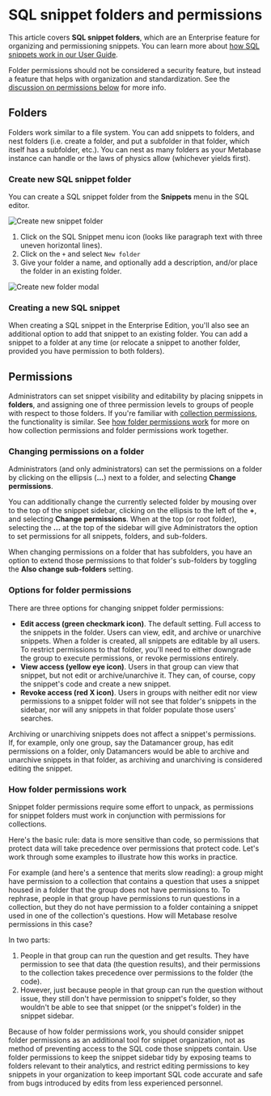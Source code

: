 # SQL snippet folders and permissions

This article covers **SQL snippet folders**, which are an Enterprise feature for organizing and permissioning snippets. You can learn more about [how SQL snippets work in our User Guide](../users-guide/sql-snippets.md).

Folder permissions should not be considered a security feature, but instead a feature that helps with organization and standardization. See the [discussion on permissions below](#permissions) for more info. 

## Folders

Folders work similar to a file system. You can add snippets to folders, and nest folders (i.e. create a folder, and put a subfolder in that folder, which itself has a subfolder, etc.). You can nest as many folders as your Metabase instance can handle or the laws of physics allow (whichever yields first).

### Create new SQL snippet folder

You can create a SQL snippet folder from the **Snippets** menu in the SQL editor.

![Create new snippet folder](./images/sql-snippets/snippet-folder.png)

1. Click on the SQL Snippet menu icon (looks like paragraph text with three uneven horizontal lines).
2. Click on the `+` and select `New folder`
3. Give your folder a name, and optionally add a description, and/or place the folder in an existing folder.

![Create new folder modal](./images/sql-snippets/create-new-folder-modal.png)

### Creating a new SQL snippet

When creating a SQL snippet in the Enterprise Edition, you'll also see an additional option to add that snippet to an existing folder. You can add a snippet to a folder at any time (or relocate a snippet to another folder, provided you have permission to both folders).

## Permissions

Administrators can set snippet visibility and editability by placing snippets in **folders**, and assigning one of three permission levels to groups of people with respect to those folders. If you're familiar with [collection permissions](/docs/latest/administration-guide/06-collections.html#setting-permissions-for-collections), the functionality is similar. See [how folder permissions work](#how-folder-permissions-work) for more on how collection permissions and folder permissions work together.

### Changing permissions on a folder

Administrators (and only administrators) can set the permissions on a folder by clicking on the ellipsis (**...**) next to a folder, and selecting **Change permissions**.

You can additionally change the currently selected folder by mousing over to the top of the snippet sidebar, clicking on the ellipsis to the left of the **+**, and selecting **Change permissions**. When at the top (or root folder), selecting the **...** at the top of the sidebar will give Administrators the option to set permissions for all snippets, folders, and sub-folders.

When changing permissions on a folder that has subfolders, you have an option to extend those permissions to that folder's sub-folders by toggling the **Also change sub-folders** setting.

### Options for folder permissions

There are three options for changing snippet folder permissions:

- **Edit access (green checkmark icon)**. The default setting. Full access to the snippets in the folder. Users can view, edit, and archive or unarchive snippets. When a folder is created, all snippets are editable by all users. To restrict permissions to that folder, you'll need to either downgrade the group to execute permissions, or revoke permissions entirely.
- **View access (yellow eye icon)**. Users in that group can view that snippet, but not edit or archive/unarchive it. They can, of course, copy the snippet's code and create a new snippet.
- **Revoke access (red X icon)**. Users in groups with neither edit nor view permissions to a snippet folder will not see that folder's snippets in the sidebar, nor will any snippets in that folder populate those users' searches.

Archiving or unarchiving snippets does not affect a snippet's permissions. If, for example, only one group, say the Datamancer group, has edit permissions on a folder, only Datamancers would be able to archive and unarchive snippets in that folder, as archiving and unarchiving is considered editing the snippet.

### How folder permissions work

Snippet folder permissions require some effort to unpack, as permissions for snippet folders must work in conjunction with permissions for collections. 

Here's the basic rule: data is more sensitive than code, so permissions that protect data will take precedence over permissions that protect code. Let's work through some examples to illustrate how this works in practice.

For example (and here's a sentence that merits slow reading): a group might have permission to a collection that contains a question that uses a snippet housed in a folder that the group does not have permissions to. To rephrase, people in that group have permissions to run questions in a collection, but they do not have permission to a folder containing a snippet used in one of the collection's questions. How will Metabase resolve permissions in this case?

In two parts:

1. People in that group can run the question and get results. They have permission to see that data (the question results), and their permissions to the collection takes precedence over permissions to the folder (the code).
2. However, just because people in that group can run the question without issue, they still don't have permission to snippet's folder, so they wouldn't be able to see that snippet (or the snippet's folder) in the snippet sidebar.

Because of how folder permissions work, you should consider snippet folder permissions as an additional tool for snippet organization, not as method of preventing access to the SQL code those snippets contain. Use folder permissions to keep the snippet sidebar tidy by exposing teams to folders relevant to their analytics, and restrict editing permissions to key snippets in your organization to keep important SQL code accurate and safe from bugs introduced by edits from less experienced personnel.
